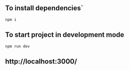 ## To install dependencies`
`npm i`

## To start project in development mode
`npm run dev`

## http://localhost:3000/